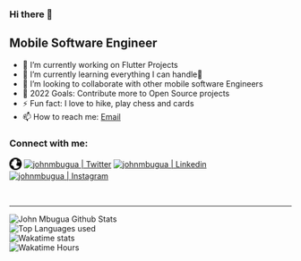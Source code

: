 
### Hi there 👋
## Mobile Software Engineer
- 🔭 I’m currently working on Flutter Projects
- 🌱 I’m currently learning everything  I can handle🤣
- 👯 I’m looking to collaborate with other mobile software Engineers
- 🥅 2022 Goals: Contribute more to Open Source projects
- ⚡ Fun fact: I love to hike, play chess and cards
- 📫 How to reach me: [Email][email]

### Connect with me:

[<img align="center" alt="johnmbugua | website" width="22px" src="https://raw.githubusercontent.com/iconic/open-iconic/master/svg/globe.svg" />][website]
[<img align="center" alt="johnmbugua | Twitter" width="22px" src="https://cdn.jsdelivr.net/npm/simple-icons@3/icons/twitter.svg" />][twitter]
[<img align="center" alt="johnmbugua | Linkedin" width="22px" src="https://cdn.jsdelivr.net/npm/simple-icons@3/icons/linkedin.svg" />][linkedin]
[<img align="center" alt="johnmbugua | Instagram" width="22px" src="https://cdn.jsdelivr.net/npm/simple-icons@v3/icons/instagram.svg" />][instagram]

<br/>

---

<img align="left" alt="John Mbugua Github Stats" src="https://github-readme-stats.vercel.app/api?username=johnniembugua&show_icons=true&hide_border=true&count_private=true&theme=radical" />
<br/>




<img align="left" alt="Top Languages used" src="https://github-readme-stats.vercel.app/api/top-langs?username=johnniembugua&show_icons=true&hide_border=true&count_private=true&theme=radical&layout=compact" />
<br/>


<img align="left" alt="Wakatime stats" src="https://github-readme-stats.vercel.app/api/wakatime?username=@johnmbugua&show_icons=true&hide_border=true&count_private=true&theme=radical&layout=compact" />

<br/>
<img align="left" alt="Wakatime Hours" src="https://wakatime.com/badge/user/9e0d8b31-006a-43ea-86eb-b1338315d592.svg"/>
<br/>


[email]: https://johnniendungu321@gmail.com
[website]: https://johnmbugua.netlify.app/
[twitter]:https://twitter.com/johnniendungu
[instagram]:https://www.instagram.com/jonniembugua/
[linkedin]: https://linkedin.com/in/john-mbugua-a50864204/



<!--
**johnniembugua/johnniembugua** is a ✨ _special_ ✨ repository because its `README.md` (this file) appears on your GitHub profile.

Here are some ideas to get you started:

- 🔭 I’m currently working on ...
- 🌱 I’m currently learning ...
- 👯 I’m looking to collaborate on ...
- 🤔 I’m looking for help with ...
- 💬 Ask me about ...
- 📫 How to reach me: ...
- ![Screenshot (80)](https://user-images.githubusercontent.com/48179354/129418438-2d7be7b9-c071-43e8-adbb-4719b79e5d57.png)
- 😄 Pronouns: ...
- ⚡ Fun fact: ...
-->
